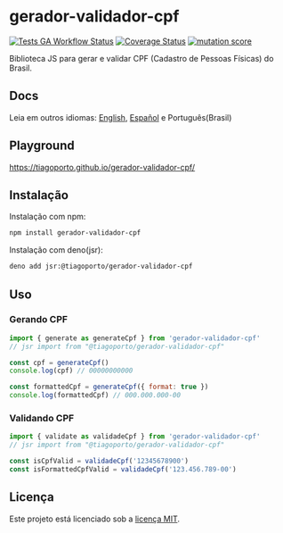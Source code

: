 # gerador-validador-cpf

[![Tests GA Workflow Status](https://img.shields.io/github/actions/workflow/status/tiagoporto/gerador-validador-cpf/unit-tests.yml?label=unit%20tests&logo=githubactions&logoColor=white&style=flat-square)](https://github.com/tiagoporto/gerador-validador-cpf/actions/workflows/unit-tests.yml)
[![Coverage Status](https://img.shields.io/coverallsCoverage/github/tiagoporto/gerador-validador-cpf.svg?logo=coveralls&style=flat-square)](https://coveralls.io/github/tiagoporto/gerador-validador-cpf)
[![mutation score](https://img.shields.io/endpoint?style=flat-square&url=https://badge-api.stryker-mutator.io/github.com/tiagoporto/gerador-validador-cpf/main)](https://dashboard.stryker-mutator.io/reports/github.com/tiagoporto/gerador-validador-cpf/main)

Biblioteca JS para gerar e validar CPF (Cadastro de Pessoas Físicas) do Brasil.

## Docs

Leia em outros idiomas: [English](https://github.com/tiagoporto/gerador-validador-cpf/blob/main/packages/gerador-validador-cpf/README.en.md), [Español](https://github.com/tiagoporto/gerador-validador-cpf/blob/main/packages/gerador-validador-cpf/README.es.md) e Português(Brasil)

## Playground

<https://tiagoporto.github.io/gerador-validador-cpf/>

## Instalação

Instalação com npm:

```bash
npm install gerador-validador-cpf
```

Instalação com deno(jsr):

```bash
deno add jsr:@tiagoporto/gerador-validador-cpf
```

## Uso

### Gerando CPF

```javascript
import { generate as generateCpf } from 'gerador-validador-cpf'
// jsr import from "@tiagoporto/gerador-validador-cpf"

const cpf = generateCpf()
console.log(cpf) // 00000000000

const formattedCpf = generateCpf({ format: true })
console.log(formattedCpf) // 000.000.000-00
```

### Validando CPF

```javascript
import { validate as validadeCpf } from 'gerador-validador-cpf'
// jsr import from "@tiagoporto/gerador-validador-cpf"

const isCpfValid = validadeCpf('12345678900')
const isFormattedCpfValid = validadeCpf('123.456.789-00')
```

## Licença

Este projeto está licenciado sob a [licença MIT](https://github.com/tiagoporto/gerador-validador-cpf/blob/main/LICENSE).

